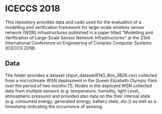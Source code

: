 # ICECCS 2018
This repository provides data and code used for the evaluation of a modelling and verification framework for large-scale wireless sensor network (WSN) infrastructures published in a paper titled "Modelling and Verification of Large-Scale Sensor Network Infrastructures" at the 23rd International Conference on Engineering of Complex Computer Systems (ICECCS 2018).

## Data
The folder provides a dataset (input_dataset/ENO_Box_3B06.csv) collected from a microclimate WSN deployment in the Queen Elizabeth Olympic Park over the period of two months [1]. Nodes in the deployed WSN collected data from multiple sensors (e.g. temperature, humidity, light Level,	atmospheric pressure) and provided also data on the their internal state (e.g. consumed energy, generated energy, battery state, etc.)) as well as a timestamp indicating the occurrence of sensing.
